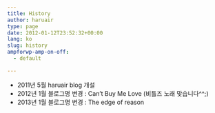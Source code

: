 ```yaml
---
title: History
author: haruair
type: page
date: 2012-01-12T23:52:32+00:00
lang: ko
slug: history
ampforwp-amp-on-off:
  - default

---
```

  * 2011년 5월 haruair blog 개설
  * 2012년 1월 블로그명 변경 : Can&#8217;t Buy Me Love (비틀즈 노래 맞습니다^^;)
  * 2013년 1월 블로그명 변경 : The edge of reason
